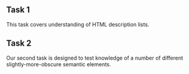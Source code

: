## Task 1

This task covers understanding of HTML description lists.

## Task 2

Our second task is designed to test knowledge of a number of different slightly-more-obscure semantic elements.
